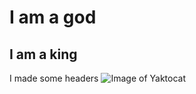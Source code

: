 # <h1> I am a god
## I am a king

I made some headers
![Image of Yaktocat](https://octodex.github.com/images/yaktocat.png)
